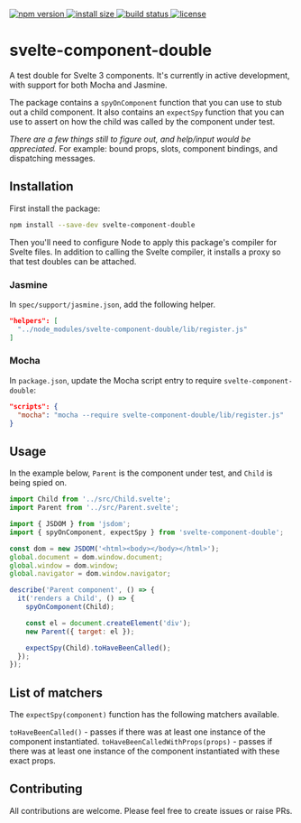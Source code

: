 <p>
  <a href="https://www.npmjs.com/package/svelte-component-double">
    <img src="https://img.shields.io/npm/v/svelte-component-double.svg" alt="npm version">
  </a>

  <a href="https://packagephobia.now.sh/result?p=svelte-component-double">
    <img src="https://packagephobia.now.sh/badge?p=svelte-component-double" alt="install size">
  </a>

  <a href="https://travis-ci.org/dirv/svelte-component-double">
    <img src="https://api.travis-ci.org/dirv/svelte-component-double.svg?branch=master"
         alt="build status">
  </a>

  <a href="https://github.com/dirv/svelte-component-double/blob/master/LICENSE">
    <img src="https://img.shields.io/npm/l/svelte-component-double.svg" alt="license">
  </a>
</p>

# svelte-component-double

A test double for Svelte 3 components. It's currently in active development, with support for both Mocha and Jasmine.

The package contains a `spyOnComponent` function that you can use to stub out a child component. It also contains an `expectSpy` function that you can use to assert on how the child was called by the component under test.

*There are a few things still to figure out, and help/input would be appreciated.* For example: bound props, slots, component bindings, and dispatching messages.

## Installation

First install the package:

```bash
npm install --save-dev svelte-component-double
```

Then you'll need to configure Node to apply this package's compiler for Svelte files. In addition to calling the Svelte compiler, it installs a proxy so that test doubles can be attached.


### Jasmine

In `spec/support/jasmine.json`, add the following helper.

```json
"helpers": [
  "../node_modules/svelte-component-double/lib/register.js"
]
```

### Mocha

In `package.json`, update the Mocha script entry to require `svelte-component-double`:

```json
"scripts": {
  "mocha": "mocha --require svelte-component-double/lib/register.js"
}
```

## Usage

In the example below, `Parent` is the component under test, and `Child` is being spied on.

```javascript
import Child from '../src/Child.svelte';
import Parent from '../src/Parent.svelte';

import { JSDOM } from 'jsdom';
import { spyOnComponent, expectSpy } from 'svelte-component-double';

const dom = new JSDOM('<html><body></body></html>');
global.document = dom.window.document;
global.window = dom.window;
global.navigator = dom.window.navigator;

describe('Parent component', () => {
  it('renders a Child', () => {
    spyOnComponent(Child);

    const el = document.createElement('div');
    new Parent({ target: el });

    expectSpy(Child).toHaveBeenCalled();
  });
});

```

## List of matchers

The `expectSpy(component)` function has the following matchers available.

`toHaveBeenCalled()` - passes if there was at least one instance of the component instantiated.
`toHaveBeenCalledWithProps(props)` - passes if there was at least one instance of the component instantiated with these exact props.


## Contributing

All contributions are welcome. Please feel free to create issues or raise PRs.
